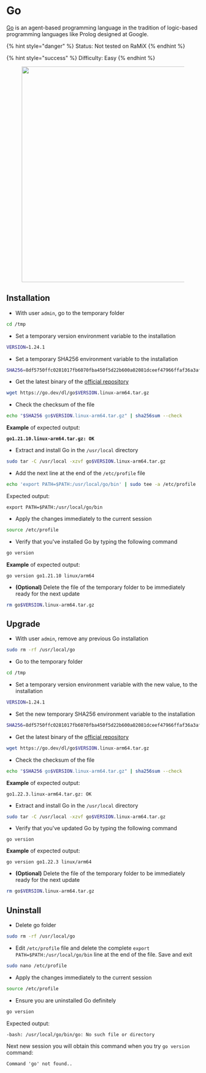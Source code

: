 # Go

[Go](https://github.com/golang/go) is an agent-based programming language in the tradition of logic-based programming languages like Prolog designed at Google.

{% hint style="danger" %}
Status: Not tested on RaMiX
{% endhint %}

{% hint style="success" %}
Difficulty: Easy
{% endhint %}

<figure><img src="../../.gitbook/assets/golang.png" alt="" width="563"><figcaption></figcaption></figure>

## Installation

* With user `admin`, go to the temporary folder

```bash
cd /tmp
```

* Set a temporary version environment variable to the installation

```bash
VERSION=1.24.1
```

* Set a temporary SHA256 environment variable to the installation

```bash
SHA256=8df5750ffc0281017fb6070fba450f5d22b600a02081dceef47966ffaf36a3af
```

* Get the latest binary of the [official repository](https://go.dev/dl/)

```bash
wget https://go.dev/dl/go$VERSION.linux-arm64.tar.gz
```

* Check the checksum of the file

```bash
echo "$SHA256 go$VERSION.linux-arm64.tar.gz" | sha256sum --check
```

**Example** of expected output:

<pre><code><strong>go1.21.10.linux-arm64.tar.gz: OK
</strong></code></pre>

* Extract and install Go in the `/usr/local` directory

```bash
sudo tar -C /usr/local -xzvf go$VERSION.linux-arm64.tar.gz
```

* Add the next line at the end of the `/etc/profile` file

```bash
echo 'export PATH=$PATH:/usr/local/go/bin' | sudo tee -a /etc/profile
```

Expected output:

```
export PATH=$PATH:/usr/local/go/bin
```

* Apply the changes immediately to the current session

```bash
source /etc/profile
```

* Verify that you've installed Go by typing the following command

```bash
go version
```

**Example** of expected output:

```
go version go1.21.10 linux/arm64
```

* **(Optional)** Delete the file of the temporary folder to be immediately ready for the next update

```bash
rm go$VERSION.linux-arm64.tar.gz
```

## Upgrade

* With user `admin`, remove any previous Go installation

```bash
sudo rm -rf /usr/local/go
```

* Go to the temporary folder

```bash
cd /tmp
```

* Set a temporary version environment variable with the new value, to the installation

```bash
VERSION=1.24.1
```

* Set the new temporary SHA256 environment variable to the installation

```bash
SHA256=8df5750ffc0281017fb6070fba450f5d22b600a02081dceef47966ffaf36a3af
```

* Get the latest binary of the [official repository](https://go.dev/dl/)

```bash
wget https://go.dev/dl/go$VERSION.linux-arm64.tar.gz
```

* Check the checksum of the file

```bash
echo "$SHA256 go$VERSION.linux-arm64.tar.gz" | sha256sum --check
```

**Example** of expected output:

```
go1.22.3.linux-arm64.tar.gz: OK
```

* Extract and install Go in the `/usr/local` directory

```bash
sudo tar -C /usr/local -xzvf go$VERSION.linux-arm64.tar.gz
```

* Verify that you've updated Go by typing the following command

```
go version
```

**Example** of expected output:

```
go version go1.22.3 linux/arm64
```

* **(Optional)** Delete the file of the temporary folder to be immediately ready for the next update

```bash
rm go$VERSION.linux-arm64.tar.gz
```

## Uninstall

* Delete go folder

```bash
sudo rm -rf /usr/local/go
```

* Edit `/etc/profile` file and delete the complete `export PATH=$PATH:/usr/local/go/bin` line at the end of the file. Save and exit

```bash
sudo nano /etc/profile
```

* Apply the changes immediately to the current session

```bash
source /etc/profile
```

* Ensure you are uninstalled Go definitely

```bash
go version
```

Expected output:

```
-bash: /usr/local/go/bin/go: No such file or directory
```

Next new session you will obtain this command when you try `go version` command:

```
Command 'go' not found..
```
